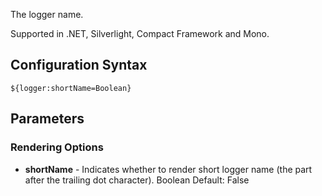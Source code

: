 The logger name. 

Supported in .NET, Silverlight, Compact Framework and Mono.

## Configuration Syntax
```
${logger:shortName=Boolean}
```

## Parameters
### Rendering Options
* **shortName** - Indicates whether to render short logger name (the part after the trailing dot character). Boolean Default: False